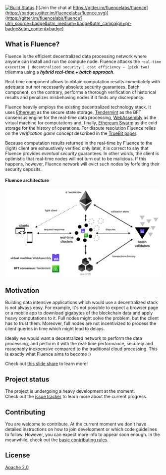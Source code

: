 [![Build Status](https://travis-ci.org/fluencelabs/fluence.svg?branch=master)](https://travis-ci.org/fluencelabs/fluence) [![Join the chat at https://gitter.im/fluencelabs/fluence](https://badges.gitter.im/fluencelabs/fluence.svg)](https://gitter.im/fluencelabs/fluence?utm_source=badge&utm_medium=badge&utm_campaign=pr-badge&utm_content=badge)

## What is Fluence?
Fluence is the efficient decentralized data processing network where anyone can install and run the compute node. Fluence attacks the `real-time execution | decentralized security | cost efficiency – (pick two)` trilemma using a **_hybrid real-time + batch approach_**.

Real-time component allows to obtain computation results immediately with adequate but not necessarily absolute security guarantees. Batch component, on the contrary, performs a thorough verification of historical results and penalizes misbehaving nodes if it finds any discrepancy.

Fluence heavily employs the existing decentralized technology stack. It uses [Ethereum](https://www.ethereum.org/) as the secure state storage, [Tendermint](https://tendermint.com/) as the BFT consensus engine for the real-time data processing, [WebAssembly](https://webassembly.org/) as the virtual machine for computations and, finally, [Ethereum Swarm](https://swarm-guide.readthedocs.io/en/latest/introduction.html) as the cold storage for the history of operations. For dispute resolution Fluence relies on the _verification game_ concept described in the [TrueBit paper](https://people.cs.uchicago.edu/~teutsch/papers/truebit.pdf).

Because computation results returned in the real-time by Fluence to the (light) client are exhaustively verified only later, it is correct to say that Fluence provides _eventual security_ guarantees. In other words, the client is optimistic that real-time nodes will not turn out to be malicious. If this happens, however, Fluence network will evict such nodes by forfeiting their security deposits.

#### Fluence architecture
![architecture overview](misc/arch_overview.png)

## Motivation

Building data intensive applications which would use a decentralized stack is not always easy. For example, it's not possible to expect a browser page or a mobile app to download gigabytes of the blockchain data and apply heavy computations to it. Full nodes might solve the problem, but the client has to trust them. Moreover, full nodes are not incentivized to process the client queries in time which might lead to delays.

Ideally we would want a decentralized network to perform the data processing, and perform it with the real-time performance, securely and reasonably inexpensive compared to the traditional cloud processing. This is exactly what Fluence aims to become :)

Check out [this slide share](https://www.slideshare.net/AlexanderDemidko/fluence-a-decentralized-data-processing-engine) to learn more!

## Project status
The project is undergoing a heavy development at the moment.  
Check out the [issue tracker](https://github.com/fluencelabs/fluence/issues) to learn more about the current progress.

## Contributing
You are welcome to contribute. At the current moment we don't have detailed instructions on how to join development or which code guidelines to follow. However, you can expect more info to appear soon enough. In the meanwhile, check out the [basic contributing rules](./CONTRIBUTING.md).

## License
[Apache 2.0](./LICENSE.md)
